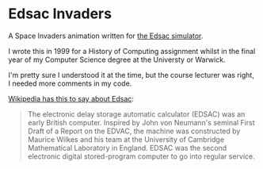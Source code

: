 # Edsac Invaders
A Space Invaders animation written for [the Edsac simulator](http://www.dcs.warwick.ac.uk/~edsac/).

I wrote this in 1999 for a History of Computing assignment whilst in the final year of my Computer Science degree at the Universty or Warwick.

I'm pretty sure I understood it at the time, but the course lecturer was right, I needed more comments in my code.

[Wikipedia has this to say about Edsac](https://en.wikipedia.org/wiki/Electronic_delay_storage_automatic_calculator):

> The electronic delay storage automatic calculator (EDSAC) was an early British computer. Inspired by John von Neumann's seminal First Draft of a Report on the EDVAC, the machine was constructed by Maurice Wilkes and his team at the University of Cambridge Mathematical Laboratory in England. EDSAC was the second electronic digital stored-program computer to go into regular service.
